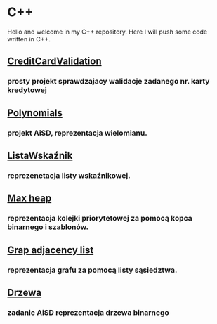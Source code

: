 # C++ 
Hello and welcome in my C++ repository. Here I will push some code written in C++.

## [CreditCardValidation](https://github.com/logger421/Cpp/tree/main/CreditCardValidation) 
### prosty projekt sprawdzajacy walidacje zadanego nr. karty kredytowej

## [Polynomials](https://github.com/logger421/Cpp/tree/main/Polynomials) 
### projekt AiSD, reprezentacja wielomianu.

## [ListaWskaźnik](https://github.com/logger421/Cpp/tree/main/ListaWska%C5%BAnik) 
### reprezenetacja listy wskaźnikowej.

## [Max heap](https://github.com/logger421/Cpp/tree/main/Max_Heap) 
### reprezentacja kolejki priorytetowej za pomocą kopca binarnego i szablonów.

## [Grap adjacency list](https://github.com/logger421/Cpp/tree/main/Graph_adjacency_list) 
### reprezentacja grafu za pomocą listy sąsiedztwa.

## [Drzewa](https://github.com/logger421/Cpp/tree/main/Drzewa)
### zadanie AiSD reprezentacja drzewa binarnego
